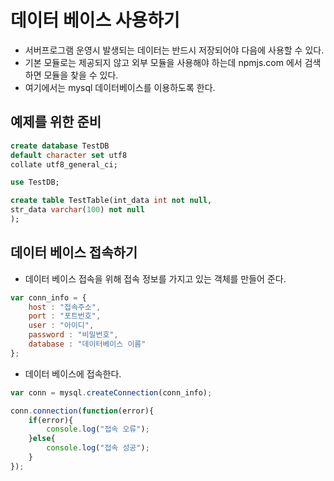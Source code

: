 # 데이터 베이스 사용하기
- 서버프로그램 운영시 발생되는 데이터는 반드시 저장되어야 다음에 사용할 수 있다.
- 기본 모듈로는 제공되지 않고 외부 모듈을 사용해야 하는데 npmjs.com 에서 검색하면 모듈을 찾을 수 있다.
- 여기에서는 mysql 데이터베이스를 이용하도록 한다.

## 예제를 위한 준비
~~~SQL
create database TestDB
default character set utf8
collate utf8_general_ci;

use TestDB;

create table TestTable(int_data int not null,
str_data varchar(100) not null
);
~~~

## 데이터 베이스 접속하기
- 데이터 베이스 접속을 위해 접속 정보를 가지고 있는 객체를 만들어 준다.
~~~js
var conn_info = {
    host : "접속주소",
    port : "포트번호",
    user : "아이디",
    password : "비밀번호",
    database : "데이터베이스 이름"
};
~~~
- 데이터 베이스에 접속한다.
~~~js
var conn = mysql.createConnection(conn_info);

conn.connection(function(error){
    if(error){
        console.log("접속 오류");
    }else{
        console.log("접속 성공");
    }
});
~~~